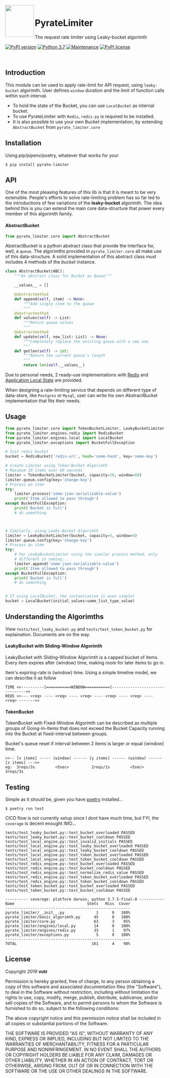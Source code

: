 <img align="left" width="90" height="100" src="https://github.com/vutran1710/PyrateLimiter/blob/master/img/log.png">

# PyrateLimiter
The request rate limiter using Leaky-bucket algorimth

[![PyPI version](https://badge.fury.io/py/pyrate-limiter.svg)](https://badge.fury.io/py/pyrate-limiter)
[![Python 3.7](https://img.shields.io/badge/python-3.7-blue.svg)](https://www.python.org/downloads/release/python-370/)
[![Maintenance](https://img.shields.io/badge/Maintained%3F-yes-green.svg)](https://github.com/vutran1710/PyrateLimiter/graphs/commit-activity)
[![PyPI license](https://img.shields.io/pypi/l/ansicolortags.svg)](https://pypi.python.org/pypi/pyrate-limiter/)

<br>

## Introduction
This module can be used to apply rate-limit for API request, using `leaky-bucket` algorimth. User defines `window`
duration and the limit of function calls within such interval.

- To hold the state of the Bucket, you can use `LocalBucket` as internal bucket.
- To use PyrateLimiter with `Redis`,  `redis-py` is required to be installed.
- It is also possible to use your own Bucket implementation, by extending `AbstractBucket` from `pyrate_limiter.core`


## Installation
Using pip/pipenv/poetry, whatever that works for your

``` shell
$ pip install pyrate-limiter
```


## API
One of the most pleasing features of this lib is that it is meant to be very extensible. People's efforts to solve rate-limiting
problem has so far led to the introductions of few variations of the **leaky-bucket** algorimth. The idea behind this is
you can extend the main core data-structure that power every member of this algorimth family.

#### AbstractBucket
```python
from pyrate_limiter.core import AbstractBucket
```
AbstractBucket is a python abstract class that provide the Interface for, well, a `queue`. The algorimths provided in
`pyrate_limiter.core` all make use of this data-structure. A solid implementation of this abstract class must includes 4
methods of the *bucket* instance.

``` python
class AbstractBucket(ABC):
    """An abstract class for Bucket as Queue"""

    __values__ = []

    @abstractmethod
    def append(self, item) -> None:
        """Add single item to the queue
        """
    @abstractmethod
    def values(self) -> List:
        """Return queue values
        """
    @abstractmethod
    def update(self, new_list: List) -> None:
        """Completely replace the existing queue with a new one
        """
    def getlen(self) -> int:
        """Return the current queue's length
        """
        return len(self.__values__)
```

Due to personal needs, 2 ready-use implementations with [Redis](https://github.com/vutran1710/PyrateLimiter/blob/master/pyrate_limiter/engines/redis.py) and [Application Local State](https://github.com/vutran1710/PyrateLimiter/blob/master/pyrate_limiter/engines/local.py) are provided.

When designing a rate-limiting service that depends on different type of data-store, like `Postgres` or `Mysql`,
user can write his own AbstractBucket implementation that fits their needs.

## Usage

``` python
from pyrate_limiter.core import TokenBucketLimiter, LeakyBucketLimiter
from pyrate_limiter.engines.redis import RedisBucket
from pyrate_limiter.engines.local import LocalBucket
from pyrate_limiter.exceptions import BucketFullException

# Init redis bucket
bucket = RedisBucket('redis-url', hash='some-hash', key='some-key')

# Create Limiter using Token-Bucket Algorimth
# Maximum 10 items over 60 seconds
limiter = TokenBucketLimiter(bucket, capacity=10, window=60)
limiter.queue.config(key='change-key')
# Process an item
try:
    limiter.process('some-json-serializable-value')
    print('Item allowed to pass through')
except BucketFullException:
    print('Bucket is full')
    # do something



# Similarly, using Leaky-Bucket Algorimth
limiter = LeakyBucketLimiter(bucket, capacity=5, window=6)
limiter.queue.config(key='change-key')
# Process an item
try:
    # For LeakyBucketLimiter using the similar process method, only
    # different in naming...
    limiter.append('some-json-serializable-value')
    print('Item allowed to pass through')
except BucketFullException:
    print('Bucket is full')
    # do something


# If using LocalBucket, the instantiation is even simpler
bucket = LocalBucket(initial_values=some_list_type_value)
```


## Understanding the Algorimths
View `tests/test_leaky_bucket.py` and `tests/test_token_bucket.py` for explaination. Documents are on the way.
#### LeakyBucket with Sliding-Window Algorimth
LeakyBucket with Sliding-Window Algorimth is a capped bucket of items. Every item expires after {window} time, making room for later items to go in.

Item's expiring-rate is {window} time.
Using a simple timeline model, we can describe it as follow
```
TIME <<----------[===========WINDOW===========]--------------------------------<<
REQS >>--- <req> ---- <req> ---- <req> ---- <req> ---- <req> ---- <req> ------->>
```

#### TokenBucket
TokenBucket with Fixed-Window Algorimth can be described as multiple groups of Going-In-Items that does not exceed the Bucket Capacity running into the Bucket at fixed-interval between groups.

Bucket's queue reset if interval between 2 items is larger or equal {window} time.

```
>>-- [x items] ----- (window) ------ [y items] ------ (window) ------ [z items] --->>
eg:  3reqs/3s         <5sec>          2reqs/1s         <5sec>          3reqs/3s
```

## Testing
Simple as it should be, given you have [poetry](https://poetry.eustace.io/) installed...

``` shell
$ poetry run test
```

CICD flow is not currently setup since I dont have much time, but FYI, the `coverage` is decent enought IMO...

``` shell
tests/test_leaky_bucket.py::test_bucket_overloaded PASSED
tests/test_leaky_bucket.py::test_bucket_cooldown PASSED
tests/test_local_engine.py::test_invalid_initials PASSED
tests/test_local_engine.py::test_leaky_bucket_overloaded PASSED
tests/test_local_engine.py::test_leaky_bucket_cooldown PASSED
tests/test_local_engine.py::test_token_bucket_overloaded PASSED
tests/test_local_engine.py::test_token_bucket_cooldown PASSED
tests/test_redis_engine.py::test_bucket_overloaded PASSED
tests/test_redis_engine.py::test_bucket_cooldown PASSED
tests/test_redis_engine.py::test_normalize_redis_value PASSED
tests/test_redis_engine.py::test_token_bucket_overloaded PASSED
tests/test_redis_engine.py::test_token_bucket_cooldown PASSED
tests/test_token_bucket.py::test_bucket_overloaded PASSED
tests/test_token_bucket.py::test_bucket_cooldown PASSED

---------- coverage: platform darwin, python 3.7.5-final-0 -----------
Name                                Stmts   Miss  Cover
-------------------------------------------------------
pyrate_limiter/__init__.py              1      0   100%
pyrate_limiter/basic_algorimth.py      45      0   100%
pyrate_limiter/core.py                 63      3    95%
pyrate_limiter/engines/local.py        14      0   100%
pyrate_limiter/engines/redis.py        33      1    97%
pyrate_limiter/exceptions.py            5      0   100%
-------------------------------------------------------
TOTAL                                 161      4    98%
```

## License
Copyright *2019* **vutr**

Permission is hereby granted, free of charge, to any person obtaining a copy of this software and associated documentation files (the "Software"), to deal in the Software without restriction, including without limitation the rights to use, copy, modify, merge, publish, distribute, sublicense, and/or sell copies of the Software, and to permit persons to whom the Software is furnished to do so, subject to the following conditions:

The above copyright notice and this permission notice shall be included in all copies or substantial portions of the Software.

THE SOFTWARE IS PROVIDED "AS IS", WITHOUT WARRANTY OF ANY KIND, EXPRESS OR IMPLIED, INCLUDING BUT NOT LIMITED TO THE WARRANTIES OF MERCHANTABILITY, FITNESS FOR A PARTICULAR PURPOSE AND NONINFRINGEMENT. IN NO EVENT SHALL THE AUTHORS OR COPYRIGHT HOLDERS BE LIABLE FOR ANY CLAIM, DAMAGES OR OTHER LIABILITY, WHETHER IN AN ACTION OF CONTRACT, TORT OR OTHERWISE, ARISING FROM, OUT OF OR IN CONNECTION WITH THE SOFTWARE OR THE USE OR OTHER DEALINGS IN THE SOFTWARE.
